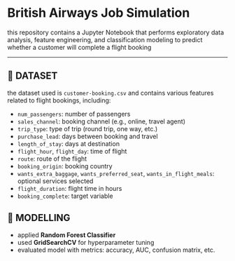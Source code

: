# British Airways Job Simulation
this repository contains a Jupyter Notebook that performs exploratory data analysis, feature engineering, and classification modeling to predict whether a customer will complete a flight booking

---

## 📂 DATASET

the dataset used is `customer-booking.csv` and contains various features related to flight bookings, including:

- `num_passengers`: number of passengers
- `sales_channel`: booking channel (e.g., online, travel agent)
- `trip_type`: type of trip (round trip, one way, etc.)
- `purchase_lead`: days between booking and travel
- `length_of_stay`: days at destination
- `flight_hour`, `flight_day`: time of flight
- `route`: route of the flight
- `booking_origin`: booking country
- `wants_extra_baggage`, `wants_preferred_seat`, `wants_in_flight_meals`: optional services selected
- `flight_duration`: flight time in hours
- `booking_complete`: target variable

## 🌳 MODELLING 
   - applied **Random Forest Classifier**
   - used **GridSearchCV** for hyperparameter tuning
   - evaluated model with metrics: accuracy, AUC, confusion matrix, etc.